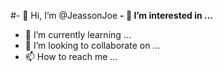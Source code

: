 #- 👋 Hi, I’m @JeassonJoe
**- 👀 I’m interested in ...**
- 🌱 I’m currently learning ...
- 💞️ I’m looking to collaborate on ...
- 📫 How to reach me ...

<!---
JeassonJoe/JeassonJoe is a ✨ special ✨ repository because its `README.md` (this file) appears on your GitHub profile.
You can click the Preview link to take a look at your changes.
--->
